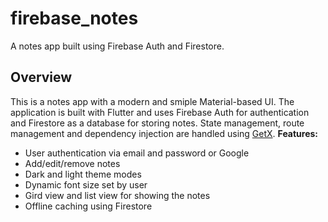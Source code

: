 # firebase_notes

A notes app built using Firebase Auth and Firestore.

## Overview
This is a notes app with a modern and smiple Material-based UI. The application is built with Flutter and uses Firebase Auth for authentication and Firestore as a database for storing notes. State management, route management and dependency injection are handled using [GetX](https://pub.dev/packages/get).
**Features:**
- User authentication via email and password or Google
- Add/edit/remove notes
- Dark and light theme modes
- Dynamic font size set by user
- Gird view and list view for showing the notes
- Offline caching using Firestore
  
